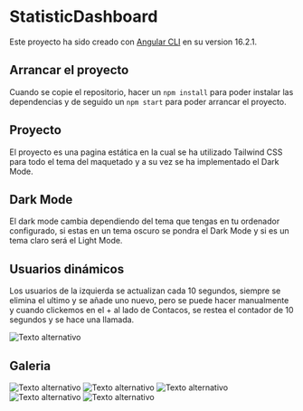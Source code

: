 # StatisticDashboard

Este proyecto ha sido creado con [Angular CLI](https://github.com/angular/angular-cli) en su version 16.2.1.

## Arrancar el proyecto

Cuando se copie el repositorio, hacer un `npm install` para poder instalar las dependencias y de seguido un `npm start` para poder arrancar el proyecto.

## Proyecto

El proyecto es una pagina estática en la cual se ha utilizado Tailwind CSS para todo el tema del maquetado y a su vez se ha implementado el Dark Mode.

## Dark Mode

El dark mode cambia dependiendo del tema que tengas en tu ordenador configurado, si estas en un tema oscuro se pondra el Dark Mode y si es un tema claro será el Light Mode.

## Usuarios dinámicos

Los usuarios de la izquierda se actualizan cada 10 segundos, siempre se elimina el ultimo y se añade uno nuevo, pero se puede hacer manualmente y cuando clickemos en el + al lado de Contacos, se restea el contador de 10 segundos y se hace una llamada.

![Texto alternativo](src/assets/img/src/assets/img/1.png)

## Galeria

![Texto alternativo](src/assets/img/src/assets/img/2.png)
![Texto alternativo](src/assets/img/src/assets/img/3.png)
![Texto alternativo](src/assets/img/src/assets/img/4.png)
![Texto alternativo](src/assets/img/src/assets/img/5.png)
![Texto alternativo](src/assets/img/src/assets/img/6.png)
